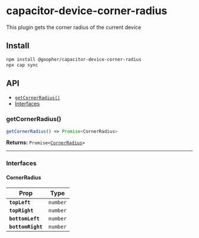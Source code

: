 # capacitor-device-corner-radius

This plugin gets the corner radius of the current device

## Install

```bash
npm install @goopher/capacitor-device-corner-radius
npx cap sync
```

## API

<docgen-index>

* [`getCornerRadius()`](#getcornerradius)
* [Interfaces](#interfaces)

</docgen-index>

<docgen-api>
<!--Update the source file JSDoc comments and rerun docgen to update the docs below-->

### getCornerRadius()

```typescript
getCornerRadius() => Promise<CornerRadius>
```

**Returns:** <code>Promise&lt;<a href="#cornerradius">CornerRadius</a>&gt;</code>

--------------------


### Interfaces


#### CornerRadius

| Prop              | Type                |
| ----------------- | ------------------- |
| **`topLeft`**     | <code>number</code> |
| **`topRight`**    | <code>number</code> |
| **`bottomLeft`**  | <code>number</code> |
| **`bottomRight`** | <code>number</code> |

</docgen-api>
